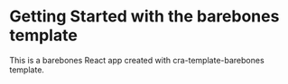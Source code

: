 # Getting Started with the barebones template

This is a barebones React app created with cra-template-barebones template.
